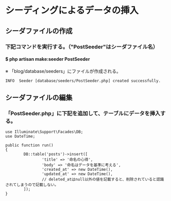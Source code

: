 # シーディングによるデータの挿入

## シーダファイルの作成

### 下記コマンドを実行する。（"PostSeeder"はシーダファイル名）
#### $ php artisan make:seeder PostSeeder
※ 「blog/database/seeders」にファイルが作成される。

    INFO  Seeder [database/seeders/PostSeeder.php] created successfully.

## シーダファイルの編集

### 「PostSeeder.php」に下記を追加して、テーブルにデータを挿入する。

    use Illuminate\Support\Facades\DB;
    use DateTime;
    
    public function run()
    {
            DB::table('posts')->insert([
                    'title' => '命名の心得',
                    'body' => '命名はデータを基準に考える',
                    'created_at' => new DateTime(),
                    'updated_at' => new DateTime(),
                    // deleted_atはnull以外の値を記載すると、削除されていると認識されてしまうので記載しない。
            ]);
    }